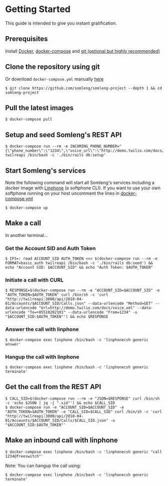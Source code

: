 # Getting Started

This guide is intended to give you instant gratification.

## Prerequisites

Install [Docker](https://docs.docker.com/engine/installation), [docker-compose](https://docs.docker.com/compose/install/) and [git (optional but highly recommended)](https://git-scm.com/downloads)

## Clone the repository using git

Or download `docker-compose.yml` manually [here](https://raw.githubusercontent.com/somleng/somleng-project/master/docker-compose.yml)

```
$ git clone https://github.com/somleng/somleng-project --depth 1 && cd somleng-project
```

## Pull the latest images

```
$ docker-compose pull
```

## Setup and seed Somleng's REST API

```
$ docker-compose run --rm -e INCOMING_PHONE_NUMBER="{\"phone_number\":\"1234\",\"voice_url\":\"http://demo.twilio.com/docs/voice.xml\"}" twilreapi /bin/bash -c './bin/rails db:setup'
```

## Start Somleng's services

Note the following command will start all Somleng's services including a docker image with [Linphone](http://www.linphone.org/) (a softphone CLI). If you want to use your own softphone running on your host uncomment the lines in [docker-compose.yml](https://github.com/somleng/somleng-project/blob/master/docker-compose.yml)

```
$ docker-compose up
```

## Make a call

In another terminal...

### Get the Account SID and Auth Token

```
$ IFS=: read ACCOUNT_SID AUTH_TOKEN <<< $(docker-compose run --rm -e FORMAT=basic_auth twilreapi /bin/bash -c './bin/rails db:seed') && echo "Account SID: $ACCOUNT_SID" && echo "Auth Token: $AUTH_TOKEN"
```

### Initiate a call with CURL

```
$ RESPONSE=$(docker-compose run --rm -e "ACCOUNT_SID=$ACCOUNT_SID" -e "AUTH_TOKEN=$AUTH_TOKEN" curl /bin/sh -c 'curl "http://twilreapi:3000/api/2010-04-01/Accounts/$ACCOUNT_SID/Calls.json" --data-urlencode "Method=GET" --data-urlencode "Url=http://demo.twilio.com/docs/voice.xml" --data-urlencode "To=+85510202101" --data-urlencode "From=1234" -u "$ACCOUNT_SID:$AUTH_TOKEN"') && echo $RESPONSE
```

### Answer the call with linphone

```
$ docker-compose exec linphone /bin/bash -c 'linphonecsh generic answer'
```

### Hangup the call with linphone

```
$ docker-compose exec linphone /bin/bash -c 'linphonecsh generic terminate'
```

## Get the call from the REST API

```
$ CALL_SID=$(docker-compose run --rm -e "JSON=$RESPONSE" curl /bin/sh -c 'echo $JSON | jq -j ".sid"') && echo $CALL_SID
$ docker-compose run -e "ACCOUNT_SID=$ACCOUNT_SID" -e "AUTH_TOKEN=$AUTH_TOKEN" -e "CALL_SID=$CALL_SID" curl /bin/sh -c 'curl "http://twilreapi:3000/api/2010-04-01/Accounts/$ACCOUNT_SID/Calls/$CALL_SID.json" -u "$ACCOUNT_SID:$AUTH_TOKEN"'
```

## Make an inbound call with linphone

```
$ docker-compose exec linphone /bin/bash -c 'linphonecsh generic "call 1234@freeswitch"'
```

Note: You can hangup the call using:

```
$ docker-compose exec linphone /bin/bash -c 'linphonecsh generic terminate'
```
